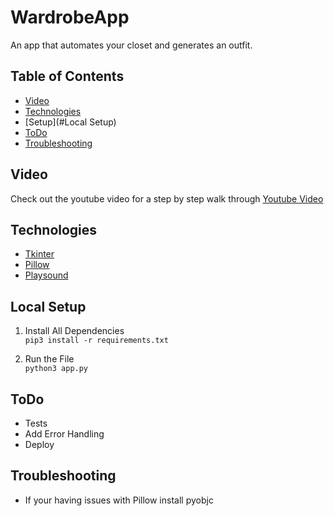 # WardrobeApp
An app that automates your closet and generates an outfit.

## Table of Contents
* [Video](#Video)
* [Technologies](#Technologies)
* [Setup](#Local Setup)
* [ToDo](#ToDo)
* [Troubleshooting](#Troubleshooting)

## Video
Check out the youtube video for a step by step walk through 
[Youtube Video]

## Technologies
* [Tkinter]
* [Pillow]
* [Playsound]

## Local Setup
1) Install All Dependencies   
`pip3 install -r requirements.txt`

2) Run the File  
`python3 app.py`   

## ToDo
* Tests
* Add Error Handling
* Deploy

## Troubleshooting
* If your having issues with Pillow install pyobjc   

   [Youtube Video]: <https://youtu.be/IrZ58M8BgcA>
   [Tkinter]: <http://effbot.org/tkinterbook/>
   [Pillow]: <https://pillow.readthedocs.io/en/stable/>
   [Playsound]: <https://pypi.org/project/playsound/>
